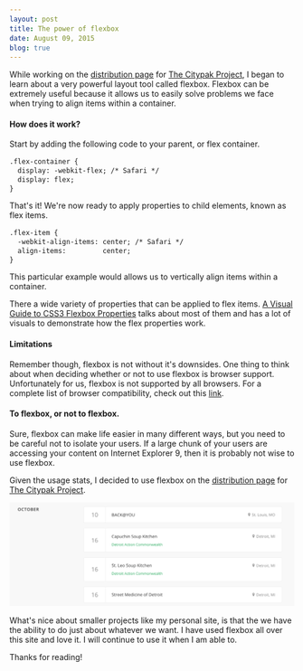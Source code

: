 ```yaml
---
layout: post
title: The power of flexbox
date: August 09, 2015
blog: true
---
```


While working on the [distribution page](http://citypak.org/distributions) for [The Citypak Project](http://citypak.org), I began to learn about a very powerful layout tool called flexbox. Flexbox can be extremely useful because it allows us to easily solve problems we face when trying to align items within a container.

#### How does it work?
Start by adding the following code to your parent, or flex container.


    .flex-container {
      display: -webkit-flex; /* Safari */
      display: flex;
    }


That's it! We're now ready to apply properties to child elements, known as flex items.


    .flex-item {
      -webkit-align-items: center; /* Safari */
      align-items:         center;
    }


This particular example would allows us to vertically align items within a container.

There a wide variety of properties that can be applied to flex items. [A Visual Guide to CSS3 Flexbox Properties](https://scotch.io/tutorials/a-visual-guide-to-css3-flexbox-properties) talks about most of them and has a lot of visuals to demonstrate how the flex properties work.

#### Limitations
Remember though, flexbox is not without it's downsides. One thing to think about when deciding whether or not to use flexbox is browser support. Unfortunately for us, flexbox is not supported by all browsers. For a complete list of browser compatibility, check out this [link](http://caniuse.com/#search=flexbox).

#### To flexbox, or not to flexbox.
Sure, flexbox can make life easier in many different ways, but you need to be careful not to isolate your users. If a large chunk of your users are accessing your content on Internet Explorer 9, then it is probably not wise to use flexbox.

Given the usage stats, I decided to use flexbox on the [distribution page](http://citypak.org/distributions) for [The Citypak Project](http://citypak.org).

![The Citypak Project](/assets/images/blog/flexbox/flexbox-screen1.png)

What's nice about smaller projects like my personal site, is that the we have the ability to do just about whatever we want. I have used flexbox all over this site and love it. I will continue to use it when I am able to.

Thanks for reading!
